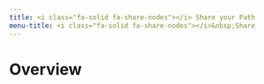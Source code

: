 ```yaml
---
title: <i class="fa-solid fa-share-nodes"></i> Share your Path
menu-title: <i class="fa-solid fa-share-nodes"></i>&nbsp;Share
---
```

# Overview
# 
